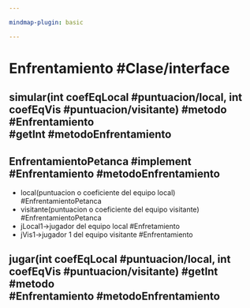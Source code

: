 ```yaml
---

mindmap-plugin: basic

---
```


# Enfrentamiento #Clase/interface

## simular(int coefEqLocal #puntuacion/local, int coefEqVis #puntuacion/visitante) #metodo #Enfrentamiento #getInt #metodoEnfrentamiento

## EnfrentamientoPetanca #implement #Enfrentamiento #metodoEnfrentamiento
- local(puntuacion o coeficiente del equipo local) #EnfrentamientoPetanca
- visitante(puntuacion o coeficiente del equipo visitante)  #EnfrentamientoPetanca
- jLocal1->jugador del equipo local #Enfretamiento
- jVis1->jugador 1 del equipo visitante #Enfrentamiento

## jugar(int coefEqLocal #puntuacion/local, int coefEqVis #puntuacion/visitante) #getInt #metodo #Enfrentamiento #metodoEnfrentamiento